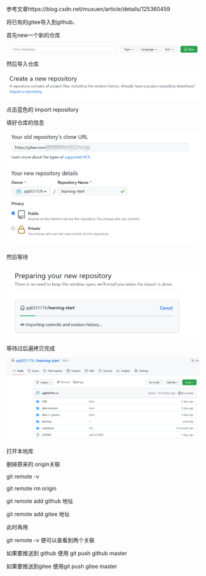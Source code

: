 参考文章https://blog.csdn.net/muxuen/article/details/125360459

将已有的gitee导入到github、

首先new一个新的仓库

![1658105515634](将已有的gitee导入到github、.assets/1658105515634.png)

然后导入仓库

![1658105526386](将已有的gitee导入到github、.assets/1658105526386.png)

点击蓝色的 import repository

填好仓库的信息

![1658105767339](将已有的gitee导入到github、.assets/1658105767339.png)

然后等待

![1658105805026](将已有的gitee导入到github、.assets/1658105805026.png)	

等待过后遍拷贝完成

![1658105871372](将已有的gitee导入到github、.assets/1658105871372.png)

打开本地库

删掉原来的 origin关联

git remote -v 

git remote rm origin

git remote add github 地址

git remote add gitee 地址

此时再用

git remote -v 便可以查看到两个关联

如果要推送到 github 便用 git push github master

如果要推送到gitee 便用git push gitee master


